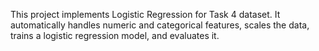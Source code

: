 This project implements Logistic Regression for Task 4 dataset. 
It automatically handles numeric and categorical features, scales the data, trains a logistic regression model, and evaluates it.
